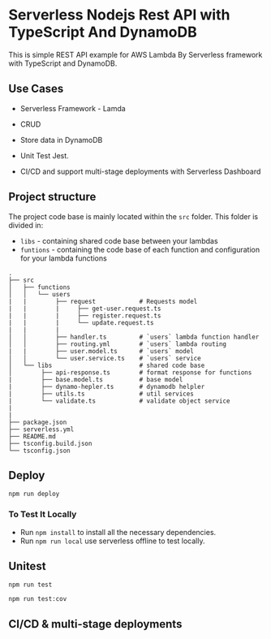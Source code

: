 # Serverless Nodejs Rest API with TypeScript And DynamoDB

This is simple REST API example for AWS Lambda By Serverless framework with TypeScript and DynamoDB.
  
## Use Cases

- Serverless Framework - Lamda

- CRUD

- Store data in DynamoDB

- Unit Test Jest.

- CI/CD and support multi-stage deployments with Serverless Dashboard

## Project structure
The project code base is mainly located within the `src` folder. This folder is divided in:

- `libs` - containing shared code base between your lambdas
- `funtions` - containing the code base of each function and configuration for your lambda functions

```
.
├── src
│   ├── functions
│   │   └── users
|   |        ├── request            # Requests model
|   |        |     ├── get-user.request.ts
|   |        |     ├── register.request.ts
|   |        |     └── update.request.ts
|   |        |
│   │        ├── handler.ts         # `users` lambda function handler
│   │        ├── routing.yml        # `users` lambda routing
|   |        ├── user.model.ts      # `users` model
│   │        └── user.service.ts    # `users` service
│   └── libs                        # shared code base                 
│        ├── api-response.ts        # format response for functions
|        ├── base.model.ts          # base model
|        ├── dynamo-hepler.ts       # dynamodb helpler
|        ├── utils.ts               # util services
|        └── validate.ts            # validate object service
|   
|                                    
├── package.json
├── serverless.yml                     
├── README.md
├── tsconfig.build.json                       
└── tsconfig.json     
```

## Deploy

```
npm run deploy

```

### To Test It Locally

- Run `npm install` to install all the necessary dependencies.
- Run `npm run local` use serverless offline to test locally.

## Unitest

```
npm run test

npm run test:cov

```

## CI/CD & multi-stage deployments